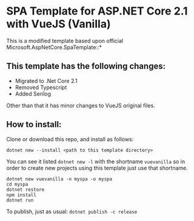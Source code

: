 # SPA Template for ASP.NET Core 2.1 with VueJS (Vanilla)

This is a modified template based upon official Microsoft.AspNetCore.SpaTemplate::*

## This template has the following changes:

- Migrated to .Net Core 2.1
- Removed Typescript
- Added Serilog

Other than that it has minor changes to VueJS original files.

## How to install:

Clone or download this repo, and install as follows:

```
dotnet new --install <path to this template directory>
```
You can see it listed `dotnet new -l` with the shortname `vuevanilla` so in order to create new projects using this template just use that shortname.

```
dotnet new vuevanilla -n myspa -o myspa
cd myspa
dotnet restore
npm install
dotnet run
```
To publish, just as usual: `dotnet publish -c release`